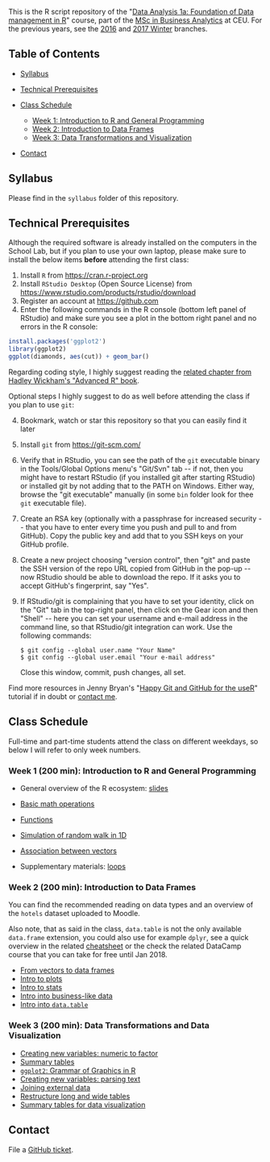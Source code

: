 This is the R script repository of the "[Data Analysis 1a: Foundation of Data management in R](https://economics.ceu.edu/courses/data-analysis-1a-foundation-data-management-r)" course, part of the [MSc in Business Analytics](https://economics.ceu.edu/program/master-science-business-analytics) at CEU. For the previous years, see the [2016](https://github.com/daroczig/CEU-R-lab/tree/2016) and [2017 Winter](https://github.com/daroczig/CEU-R-lab/tree/2017) branches.

## Table of Contents

* [Syllabus](https://github.com/daroczig/CEU-R-lab#syllabus)
* [Technical Prerequisites](https://github.com/daroczig/CEU-R-lab#technical-prerequisites)
* [Class Schedule](https://github.com/daroczig/CEU-R-lab#class-schedule)

    * [Week 1: Introduction to R and General Programming](https://github.com/daroczig/CEU-R-lab#week-1-200-min-introduction-to-r-and-general-programming)
    * [Week 2: Introduction to Data Frames](https://github.com/daroczig/CEU-R-lab#week-2-200-min-introduction-to-data-frames)
    * [Week 3: Data Transformations and Visualization](https://github.com/daroczig/CEU-R-lab#week-3-200-min-data-transformations-and-data-visualization)

* [Contact](https://github.com/daroczig/CEU-R-lab#contacts)

## Syllabus

Please find in the `syllabus` folder of this repository.

## Technical Prerequisites

Although the required software is already installed on the computers in the School Lab, but if you plan to use your own laptop, please make sure to install the below items **before** attending the first class:

1. Install `R` from https://cran.r-project.org
2. Install `RStudio Desktop` (Open Source License) from https://www.rstudio.com/products/rstudio/download
3. Register an account at https://github.com
4. Enter the following commands in the R console (bottom left panel of RStudio) and make sure you see a plot in the bottom right panel and no errors in the R console:

```r
install.packages('ggplot2')
library(ggplot2)
ggplot(diamonds, aes(cut)) + geom_bar()
```

Regarding coding style, I highly suggest reading the [related chapter from Hadley Wickham's "Advanced R" book](http://adv-r.had.co.nz/Style.html).

Optional steps I highly suggest to do as well before attending the class if you plan to use `git`:

4. Bookmark, watch or star this repository so that you can easily find it later
5. Install `git` from https://git-scm.com/
6. Verify that in RStudio, you can see the path of the `git` executable binary in the Tools/Global Options menu's "Git/Svn" tab -- if not, then you might have to restart RStudio (if you installed git after starting RStudio) or installed git by not adding that to the PATH on Windows. Either way, browse the "git executable" manually (in some `bin` folder look for thee `git` executable file).
7. Create an RSA key (optionally with a passphrase for increased security -- that you have to enter every time you push and pull to and from GitHub). Copy the public key and add that to you SSH keys on your GitHub profile.
8. Create a new project choosing "version control", then "git" and paste the SSH version of the repo URL copied from GitHub in the pop-up -- now RStudio should be able to download the repo. If it asks you to accept GitHub's fingerprint, say "Yes".
9. If RStudio/git is complaining that you have to set your identity, click on the "Git" tab in the top-right panel, then click on the Gear icon and then "Shell" -- here you can set your username and e-mail address in the command line, so that RStudio/git integration can work. Use the following commands:

    ```
    $ git config --global user.name "Your Name"
    $ git config --global user.email "Your e-mail address"
    ```
    Close this window, commit, push changes, all set.

Find more resources in Jenny Bryan's "[Happy Git and GitHub for the useR](http://happygitwithr.com/)" tutorial if in doubt or [contact me](#contact).

## Class Schedule

Full-time and part-time students attend the class on different weekdays, so below I will refer to only week numbers.

### Week 1 (200 min): Introduction to R and General Programming

* General overview of the R ecosystem: [slides](http://bit.ly/CEU-R-1)
* [Basic math operations](https://github.com/daroczig/CEU-R-lab/blob/2018/1.R#L1)
* [Functions](https://github.com/daroczig/CEU-R-lab/blob/2018/1.R#L37)
* [Simulation of random walk in 1D](https://github.com/daroczig/CEU-R-lab/blob/2018/1.R#L90)
* [Association between vectors](https://github.com/daroczig/CEU-R-lab/blob/2018/1.R#L112)

* Supplementary materials: [loops](https://github.com/daroczig/CEU-R-lab/blob/2018/1-extra.R#L1)

### Week 2 (200 min): Introduction to Data Frames

You can find the recommended reading on data types and an overview of the `hotels` dataset uploaded to Moodle.

Also note, that as said in the class, `data.table` is not the only available `data.frame` extension, you could also use for example `dplyr`, see a quick overview in the related [cheatsheet](https://www.rstudio.com/wp-content/uploads/2015/02/data-wrangling-cheatsheet.pdf) or the check the related DataCamp course that you can take for free until Jan 2018.

* [From vectors to data frames](https://github.com/daroczig/CEU-R-lab/blob/2018/2.R#L1)
* [Intro to plots](https://github.com/daroczig/CEU-R-lab/blob/2018/2.R#L50)
* [Intro to stats](https://github.com/daroczig/CEU-R-lab/blob/2018/2.R#L97)
* [Intro into business-like data](https://github.com/daroczig/CEU-R-lab/blob/2018/2.R#L114)
* [Intro into `data.table`](https://github.com/daroczig/CEU-R-lab/blob/2018/2.R#L151)

### Week 3 (200 min): Data Transformations and Data Visualization

* [Creating new variables: numeric to factor](https://github.com/daroczig/CEU-R-lab/blob/2018/3.R#L9)
* [Summary tables](https://github.com/daroczig/CEU-R-lab/blob/2018/3.R#L30)
* [`ggplot2`: Grammar of Graphics in R](https://github.com/daroczig/CEU-R-lab/blob/2018/3.R#L83)
* [Creating new variables: parsing text](https://github.com/daroczig/CEU-R-lab/blob/2018/3.R#L206)
* [Joining external data](https://github.com/daroczig/CEU-R-lab/blob/2018/3.R#L237)
* [Restructure long and wide tables](https://github.com/daroczig/CEU-R-lab/blob/2018/3.R#L274)
* [Summary tables for data visualization](https://github.com/daroczig/CEU-R-lab/blob/2018/3.R#L295)

## Contact

File a [GitHub ticket](https://github.com/daroczig/CEU-R-lab/issues).
